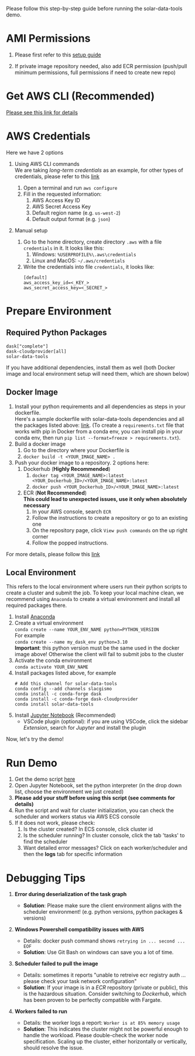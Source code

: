 Please follow this step-by-step guide before running the solar-data-tools demo.

# AMI Permissions
1. Please first refer to this [setup guide](https://cloudprovider.dask.org/en/latest/aws.html#fargate)

2. If private image repository needed, also add ECR permission
   (push/pull minimum permissions, full permissions if need to create new repo)

# Get AWS CLI (Recommended)
[Please see this link for details](https://docs.aws.amazon.com/cli/latest/userguide/getting-started-install.html)

# AWS Credentials
Here we have 2 options
1. Using AWS CLI commands     
   We are taking *long-term credentials* as an example, for other types of credentials, please refer to this [link](https://docs.aws.amazon.com/cli/latest/userguide/getting-started-quickstart.html)
   1. Open a terminal and run `aws configure`
   2. Fill in the requested information:
      1. AWS Access Key ID
      2. AWS Secret Access Key
      3. Default region name (e.g. `us-west-2`)
      4. Default output format (e.g. `json`)

2. Manual setup
   1. Go to the home directory, create directory `.aws` with a file `credentials` in it. It looks like this:  
      1. Windows:  `%USERPROFILE%\.aws\credentials`
      2. Linux and MacOS: `~/.aws/credentials`
   2. Write the credentials into file `credentials`, it looks like:  
        ```
        [default]
        aws_access_key_id=<_KEY_>
        aws_secret_access_key=<_SECRET_>
        ```
# Prepare Environment
## Required Python Packages
```
dask["complete"]  
dask-cloudprovider[all]  
solar-data-tools
```

If you have additional dependencies, install them as well (both Docker image and local environment setup will need them, which are shown below)

## Docker Image

1. Install your python requirements and all dependencies as steps in your dockerfile.  
   Here's a sample dockerfile with solar-data-tools dependencies and all the packages listed above: [link](Dockerfile). (To create a ```requirements.txt``` file that works with pip in Docker from a conda env, you can install pip in your conda env, then run ```pip list --format=freeze > requirements.txt```).
2. Build a docker image
   1. Go to the directory where your Dockerfile is
   2. ```docker build -t <YOUR_IMAGE_NAME> .```
3. Push your docker image to a repository. 2 options here:
   1. Dockerhub (**Highly Recommended**)
      1. ```docker tag <YOUR_IMAGE_NAME>:latest <YOUR_Dockerhub_ID>/<YOUR_IMAGE_NAME>:latest```
      2. ```docker push <YOUR_Dockerhub_ID>/<YOUR_IMAGE_NAME>:latest```
   2. ECR  (**Not Recommended**)  
      **This could lead to unexpected issues, use it only when absolutely necessary**
      1. In your AWS console, search `ECR`
      2. Follow the instructions to create a repository or go to an existing one
      3. On the repository page, click `View push commands` on the up right corner
      4. Follow the popped instructions. 

For more details, please follow this [link](https://docs.aws.amazon.com/AmazonECR/latest/userguide/getting-started-cli.html)

## Local Environment
This refers to the local environment where users run their python scripts to create a cluster and submit the job. To keep your local machine clean, we recommend using `Anaconda` to create a virtual environment and install all required packages there.

1.  Install [Anaconda](https://www.anaconda.com/download/)
2.  Create a virtual environment  
   ```conda create --name YOUR_ENV_NAME python=PYTHON_VERSION```  
   For example  
   ```conda create --name my_dask_env python=3.10```  
   **Important**: this python version must be the same used in the docker image above! Otherwise the client will fail to submit jobs to the cluster
3.  Activate the conda environment  
   ```conda activate YOUR_ENV_NAME```
4.  Install packages listed above, for example
      ```
      # Add this channel for solar-data-tools
      conda config --add channels slacgismo                 
      conda install -c conda-forge dask
      conda install -c conda-forge dask-cloudprovider
      conda install solar-data-tools
      ```
5.  Install [Jupyter Notebook](https://jupyter.org/install) (Recommended)
       -  VSCode plugin (optional): if you are using VSCode, click the sidebar *Extension*, search for *Jupyter* and install the plugin

Now, let's try the demo!
# Run Demo
1. Get the demo script [here](../../examples/tool_demo_fargate.ipynb)
2. Open Jupyter Notebook, set the python interpreter (in the drop down list, choose the environment we just created)
3. **Please add your stuff before using this script (see comments for details)**
4. Run the script and wait for cluster initialization, you can check the scheduler and workers status via AWS ECS console
5. If it does not work, please check:
   1. Is the cluster created? In ECS console, click cluster id
   2. Is the scheduler running? In cluster console, click the tab 'tasks' to find the scheduler
   3. Want detailed error messages? Click on each worker/scheduler and then the **logs** tab for specific information


# Debugging Tips
1. **Error during deserialization of the task graph**   
     - **Solution**:
     Please make sure the client environment aligns with the scheduler environment!  (e.g. python versions, python packages & versions) 

2. **Windows Powershell compatibility issues with AWS** 
   - Details: docker push command shows `retrying in ... second ... EOF`
   - **Solution**: Use Git Bash on windows can save you a lot of time.
3. **Scheduler failed to pull the image**
   -  Details: sometimes it reports "unable to retreive ecr registry auth ... please check your task network configuration"
   - **Solution**: If your image is in a *ECR* repository (private or public), this is the hazardous situation. Consider switching to *Dockerhub*, which has been proven to be perfectly compatible with Fargate.  
4. **Workers failed to run**  
   - Details: the worker logs a report: `Worker is at 85% memory usage`
   - **Solution**: This indicates the cluster might not be powerful enough to handle the workload. Please double-check the worker node specification. Scaling up the cluster, either horizontally or vertically, should resolve the issue.
